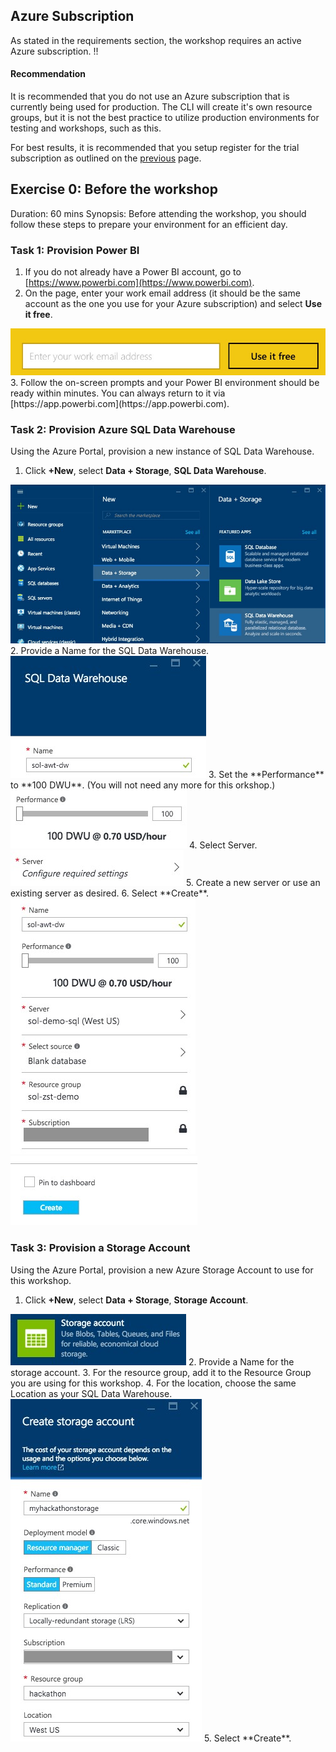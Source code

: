 ## Azure Subscription
As stated in the requirements section, the workshop requires an active Azure subscription.
!!<h4>Recommendation</h4>It is recommended that you do not use an Azure subscription that is currently being used for production.  The CLI will create it's own resource groups, but it is not the best practice to utilize production environments for testing and workshops, such as this.

For best results, it is recommended that you setup register for the trial subscription as outlined on the [previous](./01_Azure_Registration.md) page.

## **Exercise 0:** Before the workshop
Duration: 60 mins
Synopsis: Before attending the workshop, you should follow these steps to prepare your environment for an efficient day.

### **Task 1:** Provision Power BI
1. If you do not already have a Power BI account, go to [https://www.powerbi.com](https://www.powerbi.com).
2. On the page, enter your work email address (it should be the same account as the one you use for your Azure subscription) and select **Use it free**.
<img src="../images/powerbi_signup.jpg" class="block"/>
3. Follow the on-screen prompts and your Power BI environment should be ready within minutes. You can always return to it via [https://app.powerbi.com](https://app.powerbi.com).

### **Task 2:** Provision Azure SQL Data Warehouse

Using the Azure Portal, provision a new instance of SQL Data Warehouse.

1. Click **+New**, select **Data + Storage**, **SQL Data Warehouse**.
<img src="../images/provision_adw.jpg" class="block"/>
2. Provide a Name for the SQL Data Warehouse.
<img src="../images/adw_name.jpg" class="block"/>
3. Set the **Performance** to **100 DWU**. (You will not need any more for this orkshop.)
<img src="../images/100dwu.jpg" class="block"/>
4. Select Server.
<img src="../images/adw_select_server.jpg" class="block"/>
5. Create a new server or use an existing server as desired.
6. Select **Create**.
<img src="../images/create_adw.jpg" class="block"/>
<img src="../images/create_adw2.jpg" class="block"/>

### **Task 3:** Provision a Storage Account
Using the Azure Portal, provision a new Azure Storage Account to use for this workshop.
1.	Click **+New**, select **Data + Storage**, **Storage Account**. 
<img src="../images/storeage_account.jpg" class="block"/>
2. Provide a Name for the storage account.
3. For the resource group, add it to the Resource Group you are using for this workshop.
4. For the location, choose the same Location as your SQL Data Warehouse. 
<img src="../images/create_storage_account.jpg" class="block"/>
5. Select **Create**.